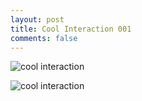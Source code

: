 ```yaml
---
layout: post
title: Cool Interaction 001
comments: false
---
```


![cool interaction](https://media.giphy.com/media/loGg1tw5lOruYd2fPo/giphy.gif)


![cool interaction](https://media.giphy.com/media/UU2YKIysHbkkrVgjxZ/giphy.gif)
